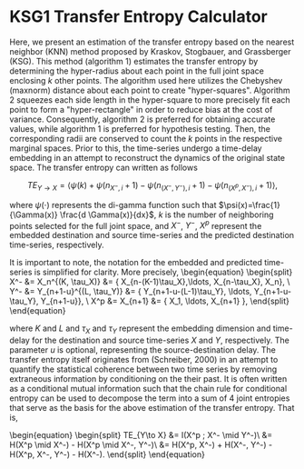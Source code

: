 # KSG1 Transfer Entropy Calculator
Here, we present an estimation of the transfer entropy based on the nearest neighbor (KNN) method proposed by Kraskov, Stogbauer, and Grassberger (KSG). This method (algorithm 1) estimates the transfer entropy by determining the hyper-radius about each point in the full joint space enclosing $k$ other points. The algorithm used here utilizes the Chebyshev (maxnorm) distance about each point to create "hyper-squares". Algorithm 2 squeezes each side length in the hyper-square to more precisely fit each point to form a "hyper-rectangle" in order to reduce bias at the cost of variance. Consequently, algorithm 2 is preferred for obtaining accurate values, while algorithm 1 is preferred for hypothesis testing. Then, the corresponding radii are conserved to count the $k$ points in the respective marginal spaces. Prior to this, the time-series undergo a time-delay embedding in an attempt to reconstruct the dynamics of the original state space. The transfer entropy can written as follows

$$ TE_{Y \to X} = \langle \psi(k) + \psi(n_{{X^-}, i} + 1) - \psi(n_{(X^-, Y^-), i} + 1) - \psi(n_{(X^p, X^-), i} + 1)\rangle,$$

where $\psi(\cdot)$ represents the di-gamma function such that $\psi(x)=\frac{1}{\Gamma(x)} \frac{d \Gamma(x)}{dx}$, $k$ is the number of neighboring points selected for the full joint space, and $X^-$, $Y^-$, $X^p$ represent the embedded destination and source time-series and the predicted destination time-series, respectively.

It is important to note, the notation for the embedded and predicted time-series is simplified for clarity. More precisely, 
\begin{equation}
    \begin{split}
        X^- &= X_n^{(K, \tau_X)} &= \{ X_{n-(K-1)\tau_X},\ldots, X_{n-\tau_X}, X_n\}, \\
        Y^- &= Y_{n+1-u}^{(L, \tau_Y)} &= \{ Y_{n+1-u-(L-1)\tau_Y}, \ldots, Y_{n+1-u-\tau_Y}, Y_{n+1-u}\}, \\
        X^p &= X_{n+1} &= \{ X_1, \ldots, X_{n+1} \},
    \end{split}
\end{equation}

where $K$ and $L$ and $\tau_X$ and $\tau_Y$ represent the embedding dimension and time-delay for the destination and source time-series $X$ and $Y$, respectively. The parameter $u$ is optional, representing the source-destination delay. The transfer entropy itself originates from (Schreiber, 2000) in an attempt to quantify the statistical coherence between two time series by removing extraneous information by conditioning on the their past. It is often written as a conditional mutual information such that the chain rule for conditional entropy can be used to decompose the term into a sum of 4 joint entropies that serve as the basis for the above estimation of the transfer entropy. That is,

\begin{equation}
    \begin{split}
        TE_{Y\to X} &= I(X^p ; X^- \mid Y^-)\\
        &= H(X^p \mid X^-) - H(X^p \mid X^-, Y^-)\\
        &= H(X^p, X^-) + H(X^-, Y^-) - H(X^p, X^-, Y^-) - H(X^-).
    \end{split}
\end{equation}
